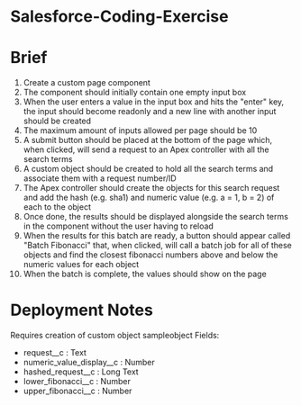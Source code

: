 # Salesforce-Coding-Exercise

# Brief

1. Create a custom page component
2. The component should initially contain one empty input box
3. When the user enters a value in the input box and hits the "enter" key, the input should become readonly and a new line with another input should be created
4. The maximum amount of inputs allowed per page should be 10
5. A submit button should be placed at the bottom of the page which, when clicked, will send a request to an Apex controller with all the search terms
6. A custom object should be created to hold all the search terms and associate them with a request number/ID
7. The Apex controller should create the objects for this search request and add the hash (e.g. sha1) and numeric value (e.g. a = 1, b = 2) of each to the object
8. Once done, the results should be displayed alongside the search terms in the component without the user having to reload
9. When the results for this batch are ready, a button should appear called "Batch Fibonacci" that, when clicked, will call a batch job for all of these objects and find the closest fibonacci numbers above and below the numeric values for each object
10. When the batch is complete, the values should show on the page

# Deployment Notes

Requires creation of custom object sampleobject
Fields:
- request__c : Text
- numeric_value_display__c : Number
- hashed_request__c : Long Text
- lower_fibonacci__c : Number
- upper_fibonacci__c : Number
